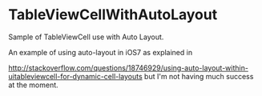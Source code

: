 TableViewCellWithAutoLayout
===========================

Sample of TableViewCell use with Auto Layout.


An example of using auto-layout in iOS7 as explained in 

http://stackoverflow.com/questions/18746929/using-auto-layout-within-uitableviewcell-for-dynamic-cell-layouts but I'm not having much success at the moment.
